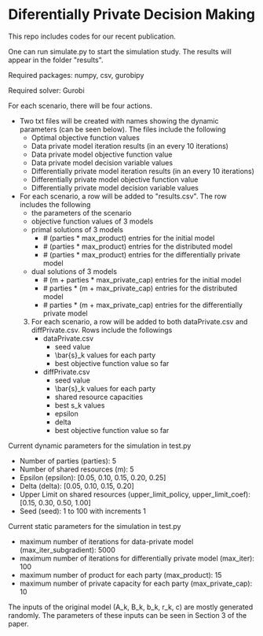 # Diferentially Private Decision Making
This repo includes codes for our recent publication.

One can run simulate.py to start the simulation study. The results will appear in the folder "results".

Required packages: numpy, csv, gurobipy

Required solver: Gurobi

For each scenario, there will be four actions.
- Two txt files will be created with names showing the dynamic parameters (can be seen below). The files include the following
    - Optimal objective function values
	- Data private model iteration results (in an every 10 iterations)
	- Data private model objective function value
	- Data private model decision variable values
	- Differentially private model iteration results (in an every 10 iterations)
	- Differentially private model objective function value
	- Differentially private model decision variable values
- For each scenario, a row will be added to "results.csv". The row includes the following
    - the parameters of the scenario
	- objective function values of 3 models
    - primal solutions of 3 models
	    - \# (parties \* max_product) entries for the initial model
        - \# (parties \* max_product) entries for the distributed model
        - \# (parties \* max_product) entries for the differentially private model
    - dual solutions of 3 models
        - \# (m + parties \* max_private_cap) entries for the initial model
        - \# parties \* (m + max_private_cap) entries for the distributed model
        - \# parties \* (m + max_private_cap) entries for the differentially private model
	3) For each scenario, a row will be added to both dataPrivate.csv and diffPrivate.csv. Rows include the followings
		- dataPrivate.csv
			- seed value
			- \bar{s}_k values for each party
		    - best objective function value so far
		- diffPrivate.csv
			- seed value
			- \bar{s}_k values for each party
			- shared resource capacities
			- best s_k values
			- epsilon
			- delta
			- best objective function value so far
		
Current dynamic parameters for the simulation in test.py
- Number of parties (parties): 5  
- Number of shared resources (m): 5
- Epsilon (epsilon): [0.05, 0.10, 0.15, 0.20, 0.25]
- Delta (delta): [0.05, 0.10, 0.15, 0.20]
- Upper Limit on shared resources (upper_limit_policy, upper_limit_coef): [0.15, 0.30, 0.50, 1.00] 
- Seed (seed): 1 to 100 with increments 1

Current static parameters for the simulation in test.py
- maximum number of iterations for data-private model (max_iter_subgradient): 5000
- maximum number of iterations for differentially private model (max_iter): 100
- maximum number of product for each party (max_product): 15
- maximum number of private capacity for each party (max_private_cap): 10

The inputs of the original model (A_k, B_k, b_k, r_k, c) are mostly generated randomly. The parameters of these inputs can be seen in Section 3 of the paper.

